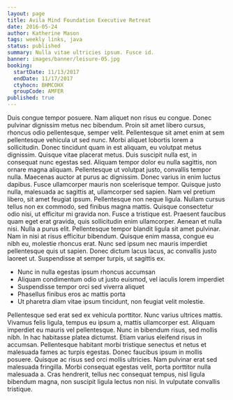 ```yaml
---
layout: page
title: Avila Mind Foundation Executive Retreat
date: 2016-05-24
author: Katherine Mason
tags: weekly links, java
status: published
summary: Nulla vitae ultricies ipsum. Fusce id.
banner: images/banner/leisure-05.jpg
booking:
  startDate: 11/13/2017
  endDate: 11/17/2017
  ctyhocn: BHMCOHX
  groupCode: AMFER
published: true
---
```

Duis congue tempor posuere. Nam aliquet non risus eu congue. Donec pulvinar dignissim metus nec bibendum. Proin sit amet libero cursus, rhoncus odio pellentesque, semper velit. Pellentesque sit amet enim at sem pellentesque vehicula ut sed nunc. Morbi aliquet lobortis lorem a sollicitudin. Donec tincidunt quam in est aliquam, eu volutpat metus dignissim. Quisque vitae placerat metus. Duis suscipit nulla est, in consequat nunc egestas sed. Aliquam tempor dolor eu nulla sagittis, non ornare magna aliquam. Pellentesque ut volutpat justo, convallis tempor nulla. Maecenas auctor at purus ac dignissim. Donec varius in enim luctus dapibus. Fusce ullamcorper mauris non scelerisque tempor. Quisque justo nulla, malesuada ac sagittis at, ullamcorper sed sapien. Nam vel pretium libero, sit amet feugiat ipsum.
Pellentesque non neque ligula. Nullam cursus tellus non ex commodo, sed finibus magna mattis. Quisque consectetur odio nisi, ut efficitur mi gravida non. Fusce a tristique est. Praesent faucibus quam eget erat gravida, quis sollicitudin enim ullamcorper. Aenean et nulla nisi. Nulla a purus elit. Pellentesque tempor blandit ligula sit amet pulvinar. Nam in nisi at risus efficitur bibendum. Quisque enim massa, congue eu nibh eu, molestie rhoncus erat. Nunc sed ipsum nec mauris imperdiet pellentesque quis ut sapien. Donec dictum lacus lacus, ac convallis justo laoreet ut. Suspendisse at semper turpis, ut sagittis ex.

* Nunc in nulla egestas ipsum rhoncus accumsan
* Aliquam condimentum odio ut justo euismod, vel iaculis lorem imperdiet
* Suspendisse tempor orci sed viverra aliquet
* Phasellus finibus eros ac mattis porta
* Ut pharetra diam vitae ipsum tincidunt, non feugiat velit molestie.

Pellentesque sed erat sed ex vehicula porttitor. Nunc varius ultrices mattis. Vivamus felis ligula, tempus eu ipsum a, mattis ullamcorper est. Aliquam imperdiet eu mauris vel pellentesque. Nunc in bibendum risus, sed mollis nibh. In hac habitasse platea dictumst. Etiam varius eleifend risus in accumsan. Pellentesque habitant morbi tristique senectus et netus et malesuada fames ac turpis egestas. Donec faucibus ipsum in mollis posuere. Quisque ac risus sed orci mollis ultricies. Nam pulvinar erat sed malesuada fringilla. Morbi consequat egestas velit, porta porttitor nulla malesuada a. Cras hendrerit, tellus nec consequat tempus, nisl ligula bibendum magna, non suscipit ligula lectus non nisi. In vulputate convallis tristique.

